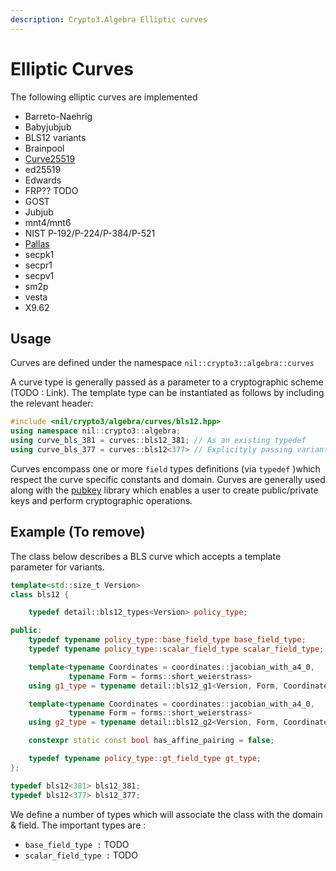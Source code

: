 ```yaml
---
description: Crypto3.Algebra Elliptic curves
---
```


# Elliptic Curves

The following elliptic curves are implemented&#x20;

* Barreto-Naehrig
* Babyjubjub
* BLS12 variants
* Brainpool
* [Curve25519](https://datatracker.ietf.org/doc/html/rfc7748#section-4.1)
* ed25519
* Edwards
* FRP?? TODO
* GOST
* Jubjub
* mnt4/mnt6
* NIST P-192/P-224/P-384/P-521
* [Pallas](https://zips.z.cash/protocol/protocol.pdf#pallasandvesta)
* secpk1
* secpr1
* secpv1
* sm2p
* vesta
* X9.62

## Usage

Curves are defined under the namespace `nil::crypto3::algebra::curves`&#x20;

A curve type is generally passed as a parameter to a cryptographic scheme (TODO : Link).  The template type can be instantiated as follows by including the relevant header:

```cpp
#include <nil/crypto3/algebra/curves/bls12.hpp>
using namespace nil::crypto3::algebra;
using curve_bls_381 = curves::bls12_381; // As an existing typedef 
using curve_bls_377 = curves::bls12<377> // Explicityly passing variant
```

Curves encompass one or more `field` types definitions (via `typedef` )which respect the curve specific constants and domain. Curves are generally used along with the [pubkey](https://github.com/NilFoundation/crypto3-pubkey) library which enables a user to create public/private keys and perform cryptographic operations.

## Example (To remove)

The class below describes a BLS curve which accepts a template parameter for variants. &#x20;

```cpp
template<std::size_t Version>
class bls12 {

	typedef detail::bls12_types<Version> policy_type;

public:
	typedef typename policy_type::base_field_type base_field_type;
	typedef typename policy_type::scalar_field_type scalar_field_type;

	template<typename Coordinates = coordinates::jacobian_with_a4_0,
			 typename Form = forms::short_weierstrass>
	using g1_type = typename detail::bls12_g1<Version, Form, Coordinates>;

	template<typename Coordinates = coordinates::jacobian_with_a4_0,
			 typename Form = forms::short_weierstrass>
	using g2_type = typename detail::bls12_g2<Version, Form, Coordinates>;

	constexpr static const bool has_affine_pairing = false;

	typedef typename policy_type::gt_field_type gt_type;
};

typedef bls12<381> bls12_381;
typedef bls12<377> bls12_377;

```

We define a number of types which will associate the class with the domain & field. The important types are :&#x20;

* `base_field_type :`  TODO
* `scalar_field_type :` TODO

